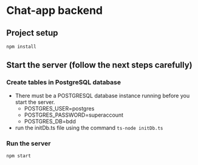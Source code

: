 # Chat-app backend

## Project setup
```
npm install
```

## Start the server (follow the next steps carefully)
### Create tables in PostgreSQL database

- There must be a POSTGRESQL database instance running before you start the server.
  - POSTGRES_USER=postgres
  - POSTGRES_PASSWORD=superaccount
  - POSTGRES_DB=bdd
- run the initDb.ts file using the command `ts-node initDb.ts`

### Run the server
`npm start`
